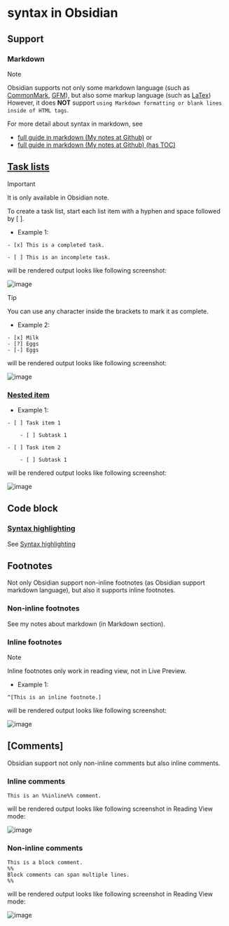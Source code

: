 # syntax in Obsidian 
## Support
### Markdown 
> [!NOTE]
> Obsidian supports not only some markdown language (such as [CommonMark](https://commonmark.org/), [GFM](https://github.github.com/gfm/)), but also some markup language (such as [LaTex](https://www.latex-project.org/)) However, it does **NOT** support `using Markdown formatting or blank lines inside of HTML tags`.
>
> For more detail about syntax in markdown, see
> + [full guide in markdown (My notes at Github)](https://github.com/40843245/markdown-tutorial/blob/main/full%20guide.md) or
> + [full guide in markdown (My notes at Github) (has TOC)](https://github.com/40843245/markdown-tutorial/blob/main/full%20guide-toc.md)



## [Task lists](https://help.obsidian.md/Editing+and+formatting/Basic+formatting+syntax#Task+lists)

> [!IMPORTANT]
> It is only available in Obsidian note.

To create a task list, start each list item with a hyphen and space followed by [ ].

+ Example 1:
  
```
- [x] This is a completed task.

- [ ] This is an incomplete task.
```

will be rendered output looks like following screenshot:

![image](https://github.com/user-attachments/assets/0b7f2d2e-89e8-453d-8772-f325c7d4ec5d)

> [!TIP]
> You can use any character inside the brackets to mark it as complete.

+ Example 2:

```
- [x] Milk
- [?] Eggs
- [-] Eggs
```

will be rendered output looks like following screenshot:

![image](https://github.com/user-attachments/assets/4e564e52-f3ef-4634-9493-c0a7c907e4d1)

### [Nested item](https://help.obsidian.md/Editing+and+formatting/Basic+formatting+syntax#Nesting+lists)

+ Example 1:
  
```
- [ ] Task item 1

	- [ ] Subtask 1

- [ ] Task item 2

	- [ ] Subtask 1
```

will be rendered output looks like following screenshot:

![image](https://github.com/user-attachments/assets/d7b1f8be-c997-431f-9714-ae9a997af2b7)

## Code block
### [Syntax highlighting](https://help.obsidian.md/Editing+and+formatting/Basic+formatting+syntax#Code+blocks)

See [Syntax highlighting](https://help.obsidian.md/Editing+and+formatting/Basic+formatting+syntax#Code+blocks)

## Footnotes

Not only Obsidian support non-inline footnotes (as Obsidian support markdown language), but also it supports inline footnotes.

### Non-inline footnotes

See my notes about markdown (in Markdown section).

### Inline footnotes

> [!NOTE]
> Inline footnotes only work in reading view, not in Live Preview.

+ Example 1:
  
```
^[This is an inline footnote.]
```

will be rendered output looks like following screenshot:
	
![image](https://github.com/user-attachments/assets/4c7c304e-42a9-46d4-9ef0-aee0286ea577)

## [Comments]

Obsidian support not only non-inline comments but also inline comments.

### Inline comments

```
This is an %%inline%% comment.
```

will be rendered output looks like following screenshot in Reading View mode: 

![image](https://github.com/user-attachments/assets/4fbeb9f5-f2c6-4055-b57f-3e8f436dab82)

### Non-inline comments

```
This is a block comment.
%%
Block comments can span multiple lines.
%%
```

will be rendered output looks like following screenshot in Reading View mode: 

![image](https://github.com/user-attachments/assets/42d28416-1393-4f7a-90b0-125ae23c5b2e)


